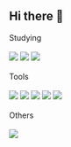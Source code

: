 ## Hi there 👋

<!--
**Jeong-dap/Jeong-dap** is a ✨ _special_ ✨ repository because its `README.md` (this file) appears on your GitHub profile.

Here are some ideas to get you started:

- 🔭 I’m currently working on ...
- 🌱 I’m currently learning Chungbuk Univ
- 👯 I’m looking to collaborate on ...
- 🤔 I’m looking for help with ...
- 💬 Ask me about ...
- 📫 How to reach me: ...
- 😄 Pronouns: ...
- ⚡ Fun fact: ...
-->
Studying
<br>
<br>
<img src="https://img.shields.io/badge/java-FF160B?style=for-the-badge"> <img src="https://img.shields.io/badge/C-A8B9CC?style=for-the-badge"> <img src="https://img.shields.io/badge/C++-00599C?style=for-the-badge">
<br>
<br>
Tools
<br>
<br>
<img src="https://img.shields.io/badge/git-F05032?style=for-the-badge"> <img src="https://img.shields.io/badge/github-181717?style=for-the-badge"> <img src="https://img.shields.io/badge/intellij-000000?style=for-the-badge"> 
<img src="https://img.shields.io/badge/visual studio-615EFF?style=for-the-badge"> <img src="https://img.shields.io/badge/vscode-2F80ED?style=for-the-badge">
<br>
<br>
Others
<br>
<br>
<img src="https://img.shields.io/badge/Python-3776AB?style=for-the-badge"> 
